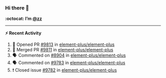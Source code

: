 ### Hi there 👋

**:octocat: I’m [@zz](https://github.com/holazz)**

---

**:zap: Recent Activity**

<!--START_SECTION:activity-->
1. 💪 Opened PR [#9813](https://github.com/element-plus/element-plus/pull/9813) in [element-plus/element-plus](https://github.com/element-plus/element-plus)
2. 🎉 Merged PR [#9811](https://github.com/element-plus/element-plus/pull/9811) in [element-plus/element-plus](https://github.com/element-plus/element-plus)
3. 🗣 Commented on [#8904](https://github.com/element-plus/element-plus/issues/8904) in [element-plus/element-plus](https://github.com/element-plus/element-plus)
4. 🗣 Commented on [#9783](https://github.com/element-plus/element-plus/issues/9783) in [element-plus/element-plus](https://github.com/element-plus/element-plus)
5. ❗️ Closed issue [#9782](https://github.com/element-plus/element-plus/issues/9782) in [element-plus/element-plus](https://github.com/element-plus/element-plus)
<!--END_SECTION:activity-->
